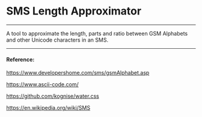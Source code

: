 # SMS Length Approximator

---

A tool to approximate the length, parts and ratio between GSM Alphabets and other Unicode characters in an SMS.

---

#### Reference:

https://www.developershome.com/sms/gsmAlphabet.asp

https://www.ascii-code.com/

https://github.com/kognise/water.css

https://en.wikipedia.org/wiki/SMS